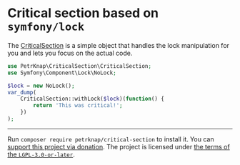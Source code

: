 # Critical section based on `symfony/lock`

The [CriticalSection](./src/CriticalSection.php) is a simple object that handles the lock manipulation for you
and lets you focus on the actual code.

```php
use PetrKnap\CriticalSection\CriticalSection;
use Symfony\Component\Lock\NoLock;

$lock = new NoLock();
var_dump(
    CriticalSection::withLock($lock)(function() {
        return 'This was critical!';
    })
);
```

---

Run `composer require petrknap/critical-section` to install it.
You can [support this project via donation](https://petrknap.github.io/donate.html).
The project is licensed under [the terms of the `LGPL-3.0-or-later`](./COPYING.LESSER).
